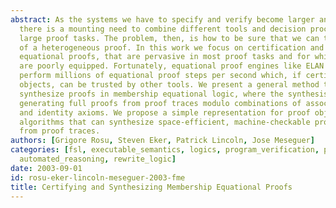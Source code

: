 ```yaml
---
abstract: As the systems we have to specify and verify become larger and more complex,
  there is a mounting need to combine different tools and decision procedures to accomplish
  large proof tasks. The problem, then, is how to be sure that we can trust the correctness
  of a heterogeneous proof. In this work we focus on certification and synthesis of
  equational proofs, that are pervasive in most proof tasks and for which many tools
  are poorly equipped. Fortunately, equational proof engines like ELAN and Maude can
  perform millions of equational proof steps per second which, if certified by proof
  objects, can be trusted by other tools. We present a general method to certify and
  synthesize proofs in membership equational logic, where the synthesis may involve
  generating full proofs from proof traces modulo combinations of associativity, commutativity,
  and identity axioms. We propose a simple representation for proof objects and give
  algorithms that can synthesize space-efficient, machine-checkable proof objects
  from proof traces.
authors: [Grigore Rosu, Steven Eker, Patrick Lincoln, Jose Meseguer]
categories: [fsl, executable_semantics, logics, program_verification, programming_languages,
  automated_reasoning, rewrite_logic]
date: 2003-09-01
id: rosu-eker-lincoln-meseguer-2003-fme
title: Certifying and Synthesizing Membership Equational Proofs
---
```

